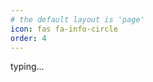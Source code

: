 ```yaml
---
# the default layout is 'page'
icon: fas fa-info-circle
order: 4
---
```

typing...

<!--
> Add Markdown syntax content to file `_tabs/about.md`{: .filepath } and it will show up on this page.
{: .prompt-tip }
-->
